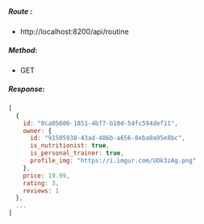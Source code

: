 ##### Route :  
 - http://localhost:8200/api/routine

##### Method:
 - GET

##### Response:
```js
[
  {
    id: "0ca05600-1851-4bf7-b10d-54fc594def11",
    owner: {
      id: "91505938-43ad-486b-a656-8eba0a95e8bc",
      is_nutritionist: true,
      is_personal_trainer: true,
      profile_img: "https://i.imgur.com/UOk3zAg.png"
    },
    price: 19.99,
    rating: 3,
    reviews: 1
  },
  ...
]
```
